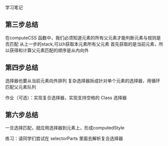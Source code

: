 学习笔记

## 第三步总结
在computeCSS 函数中，我们必须知道元素的所有父元素才能判断元素与规则是否匹配
从上一步的stack,可以h获取本元素所有父元素
首先获取的是当前元素，所以获得和计算父元素匹配的顺序是从内向外

## 第四步总结
选择器也要从当前元素向外排列
复杂选择器拆成针对单个元素的选择器，用循环匹配父元素队列



作业（可选）：实现复合选择器，实现支持空格的 Class 选择器

## 第六步总结
一旦选择匹配，就应用选择器到元素上，形成computedStyle

练习：请同学们尝试在 selectorParts 里面去解析复合选择器

